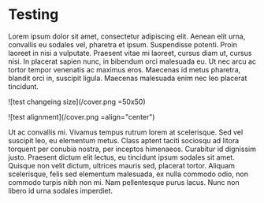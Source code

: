 # Testing

Lorem ipsum dolor sit amet, consectetur adipiscing elit. Aenean elit
urna, convallis eu sodales vel, pharetra et ipsum. Suspendisse
potenti. Proin laoreet in nisi a vulputate. Praesent vitae mi laoreet,
cursus diam ut, cursus nisi. In placerat sapien nunc, in bibendum orci
malesuada eu. Ut nec arcu ac tortor tempor venenatis ac maximus
eros. Maecenas id metus pharetra, blandit orci in, suscipit
ligula. Maecenas malesuada enim nec leo placerat tincidunt.

![test changeing size](/cover.png =50x50)

![test alignment](/cover.png =align="center")

Ut ac convallis mi. Vivamus tempus rutrum lorem at scelerisque. Sed
vel suscipit leo, eu elementum metus. Class aptent taciti sociosqu ad
litora torquent per conubia nostra, per inceptos himenaeos. Curabitur
id dignissim justo. Praesent dictum elit lectus, eu tincidunt ipsum
sodales sit amet. Quisque non velit dictum, ultrices mauris sed,
placerat tortor. Aliquam scelerisque, felis sed elementum malesuada,
ex nulla commodo odio, non commodo turpis nibh non mi. Nam
pellentesque purus lacus. Nunc non libero id urna sodales imperdiet.
